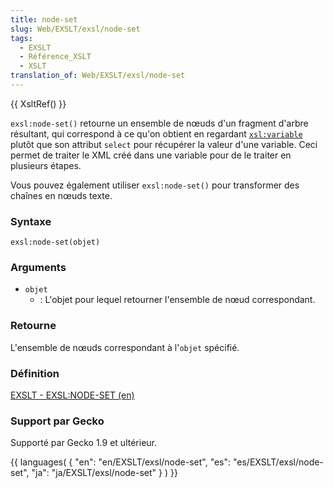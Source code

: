 ```yaml
---
title: node-set
slug: Web/EXSLT/exsl/node-set
tags:
  - EXSLT
  - Référence_XSLT
  - XSLT
translation_of: Web/EXSLT/exsl/node-set
---
```

{{ XsltRef() }}

`exsl:node-set()` retourne un ensemble de nœuds d'un fragment d'arbre résultant, qui correspond à ce qu'on obtient en regardant [`xsl:variable`](fr/XSLT/variable) plutôt que son attribut `select` pour récupérer la valeur d'une variable. Ceci permet de traiter le XML créé dans une variable pour de le traiter en plusieurs étapes.

Vous pouvez également utiliser `exsl:node-set()` pour transformer des chaînes en nœuds texte.

### Syntaxe

    exsl:node-set(objet)

### Arguments

- `objet`
  - : L'objet pour lequel retourner l'ensemble de nœud correspondant.

### Retourne

L'ensemble de nœuds correspondant à l'`objet` spécifié.

### Définition

[EXSLT - EXSL:NODE-SET (en)](http://www.exslt.org/regexp/functions/node-set/index.html)

### Support par Gecko

Supporté par Gecko 1.9 et ultérieur.

{{ languages( { "en": "en/EXSLT/exsl/node-set", "es": "es/EXSLT/exsl/node-set", "ja": "ja/EXSLT/exsl/node-set" } ) }}
